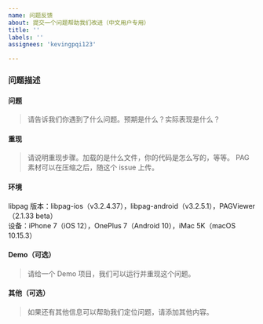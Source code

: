 ```yaml
---
name: 问题反馈
about: 提交一个问题帮助我们改进（中文用户专用）
title: ''
labels: ''
assignees: 'kevingpqi123'

---
```


<!-- 感谢使用 libpag！
	在你提交 issue 之前，请确认以下事项：
	 * 已经读了文档，但是没有找到自己想要的信息。
		 * https://pag.io/
	 * 已经查过现有的 issue，但是没找到相似的。
		 * https://github.com/Tencent/libpag/issues?utf8=%E2%9C%93&q=is%3Aissue
	 * 确定这是一个 issue 吗？如果只是想咨询使用方式或提问，欢迎加入我们 QQ 群讨论。
		 * QQ 群：893379574
-->

### 问题描述

#### 问题

> 请告诉我们你遇到了什么问题。预期是什么？实际表现是什么？

#### 重现

> 请说明重现步骤。加载的是什么文件，你的代码是怎么写的，等等。
> PAG 素材可以在压缩之后，随这个 issue 上传。

#### 环境

libpag 版本：libpag-ios（v3.2.4.37），libpag-android（v3.2.5.1），PAGViewer（2.1.33 beta）  
设备：iPhone 7（iOS 12），OnePlus 7（Android 10），iMac 5K（macOS 10.15.3）

#### Demo（可选）

> 请给一个 Demo 项目，我们可以运行并重现这个问题。

#### 其他（可选）

> 如果还有其他信息可以帮助我们定位问题，请添加其他内容。
